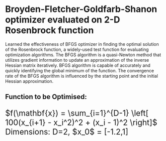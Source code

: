 # Broyden-Fletcher-Goldfarb-Shanon optimizer evaluated on 2-D Rosenbrock function
Learned the effectiveness of BFGS optimizer in finding the optimal solution of the Rosenbrock function, a widely-used test function for evaluating optimization algorithms. The BFGS algorithm is a quasi-Newton method that utilizes gradient information to update an approximation of the inverse Hessian matrix iteratively. BFGS algorithm is capable of accurately and quickly identifying the global minimum of the function. The convergence rate of the BFGS algorithm is influenced by the starting point and the initial Hessian approximation. <br>
## Function to be Optimised:
<p style="font-size:25px;">$f(\mathbf{x}) = \sum_{i=1}^{D-1} \left[ 100(x_{i+1} - x_i^2)^2 + (x_i - 1)^2 \right]$ <br> Dimensions: D=2, $x_0$ = [-1.2,1]</p>
